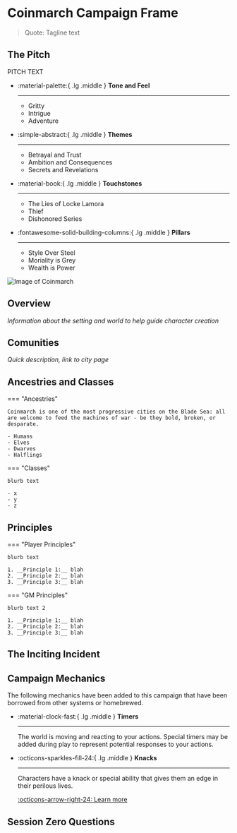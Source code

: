 # Coinmarch Campaign Frame

>Quote: Tagline text

## The Pitch

PITCH TEXT

<div class="grid cards" markdown>

-   :material-palette:{ .lg .middle } __Tone and Feel__

    ---

    - Gritty
    - Intrigue
    - Adventure

-   :simple-abstract:{ .lg .middle } __Themes__

    ---

    - Betrayal and Trust
    - Ambition and Consequences
    - Secrets and Revelations

-   :material-book:{ .lg .middle } __Touchstones__

    ---

    - The Lies of Locke Lamora
    - Thief
    - Dishonored Series

-   :fontawesome-solid-building-columns:{ .lg .middle } __Pillars__

    ---

    - Style Over Steel
    - Moriality is Grey
    - Wealth is Power

</div>

![Image of Coinmarch](/Coinmarch/images/kolnmark_mural.jpg)

## Overview
_Information about the setting and world to help guide character creation_

## Comunities
_Quick description, link to city page_

## Ancestries and Classes

=== "Ancestries"

    Coinmarch is one of the most progressive cities on the Blade Sea: all are welcome to feed the machines of war - be they bold, broken, or desparate.

    - Humans
    - Elves
    - Dwarves
    - Halflings

=== "Classes"

    blurb text

    - x
    - y
    - z

## Principles

=== "Player Principles"

    blurb text

    1. __Principle 1:__ blah
    2. __Principle 2:__ blah
    3. __Principle 3:__ blah

=== "GM Principles"

    blurb text 2

    1. __Principle 1:__ blah
    2. __Principle 2:__ blah
    3. __Principle 3:__ blah

## The Inciting Incident

## Campaign Mechanics

The following mechanics have been added to this campaign that have been borrowed from other systems or homebrewed.

<div class="grid cards" markdown>

-   :material-clock-fast:{ .lg .middle } __Timers__

    ---

    The world is moving and reacting to your actions. Special timers may be added during play to represent potential responses to your actions.

-   :octicons-sparkles-fill-24:{ .lg .middle } __Knacks__

    ---

    Characters have a knack or special ability that gives them an edge in their perilous lives.

    [:octicons-arrow-right-24: Learn more](/Coinmarch/player-introduction/character-creation/knacks)


</div>

## Session Zero Questions